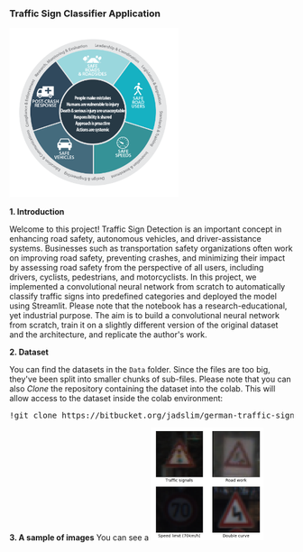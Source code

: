 ### Traffic Sign Classifier Application

<img src='https://github.com/Kiana-Jafari/Traffic-Sign-Classifier-Application/blob/main/Analysis/Safe-System.png' width='300' height='300'></img>

**1. Introduction**

Welcome to this project! Traffic Sign Detection is an important concept in enhancing road safety, autonomous vehicles, and driver-assistance systems. Businesses such as transportation safety organizations often work on improving road safety, preventing crashes, and minimizing their impact by assessing road safety from the perspective of all users, including drivers, cyclists, pedestrians, and motorcyclists. In this project, we implemented a convolutional neural network from scratch to automatically classify traffic signs into predefined categories and deployed the model using Streamlit. Please note that the notebook has a research-educational, yet industrial purpose. The aim is to build a convolutional neural network from scratch, train it on a slightly different version of the original dataset and the architecture, and replicate the author's work.

**2. Dataset**

You can find the datasets in the ```Data``` folder. Since the files are too big, they've been split into smaller chunks of sub-files. Please note that you can also *Clone* the repository containing the dataset into the colab. This will allow access to the dataset inside the colab environment:
<pre>!git clone https://bitbucket.org/jadslim/german-traffic-signs</pre>

**3. A sample of images**
You can see a 
<img src='https://github.com/Kiana-Jafari/Traffic-Sign-Classifier-Application/blob/main/Analysis/sample.png' width='200' height='200'></img>
